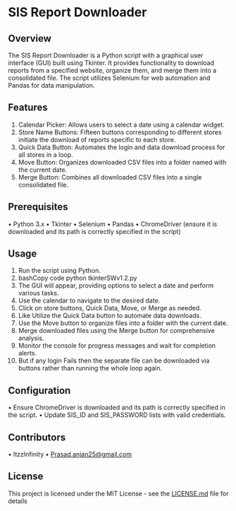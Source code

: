 # SIS Report Downloader
  
## Overview

The SIS Report Downloader is a Python script with a graphical user interface (GUI) built using Tkinter.
It provides functionality to download reports from a specified website, organize them, and merge them into a consolidated file.
The script utilizes Selenium for web automation and Pandas for data manipulation.

## Features

1.	Calendar Picker: Allows users to select a date using a calendar widget.
2.	Store Name Buttons: Fifteen buttons corresponding to different stores initiate the download of reports specific to each store.
3.	Quick Data Button: Automates the login and data download process for all stores in a loop.
4.	Move Button: Organizes downloaded CSV files into a folder named with the current date.
5.	Merge Button: Combines all downloaded CSV files into a single consolidated file.
   
## Prerequisites

•	Python 3.x
•	Tkinter
•	Selenium
•	Pandas
•	ChromeDriver (ensure it is downloaded and its path is correctly specified in the script)

## Usage

1.	Run the script using Python.
2.	bashCopy code python tkinterSWv1.2.py
3.	The GUI will appear, providing options to select a date and perform various tasks.
4.	Use the calendar to navigate to the desired date.
5.	Click on store buttons, Quick Data, Move, or Merge as needed.
6.	Like Utilize the Quick Data button to automate data downloads.
7.	Use the Move button to organize files into a folder with the current date.
8.	Merge downloaded files using the Merge button for comprehensive analysis.
9.	Monitor the console for progress messages and wait for completion alerts.
10.	But if any login Fails then the separate file can be downloaded via <store name> buttons rather than running the whole loop again.
    
## Configuration

•	Ensure ChromeDriver is downloaded and its path is correctly specified in the script.
•	Update SIS_ID and SIS_PASSWORD lists with valid credentials.

## Contributors

•	ItzzInfinity
•	Prasad.anjan25@gmail.com

## License
This project is licensed under the MIT License - see the [LICENSE.md](https://choosealicense.com/licenses/mit/) file for details

